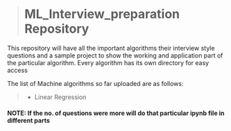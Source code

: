 > # ML_Interview_preparation Repository

This repository will have all the important algorithms their interview style questions and a sample project to show the working and application part of the particular algorithm. Every algorithm has its own directory for easy access

The list of Machine algorithms so far uploaded are as follows:
> * Linear Regression


#### NOTE: If the no. of questions were more will do that particular ipynb file in different parts
